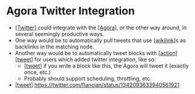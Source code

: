 # Agora Twitter Integration

- [[Twitter]] could integrate with the [[Agora]], or the other way around, in several seemingly productive ways.
- One way would be to automatically pull tweets that use [[wikilink]]s as backlinks in the matching node.
- Another way would be to automatically tweet blocks with [[action]] [[tweet]] for users which added twitter integration, like so:
  - [[tweet]] if you write a block like this, the Agora will tweet it (exactly once, etc.)
  - Probably should support scheduling, throttling, etc.
- [[tweet]] https://twitter.com/flancian/status/1342093633940561921 

[//begin]: # "Autogenerated link references for markdown compatibility"
[Twitter]: twitter "Twitter"
[Agora]: agora "Agora"
[wikilink]: wikilink "Wikilink"
[action]: action "Action"
[tweet]: tweet "Tweet"
[//end]: # "Autogenerated link references"